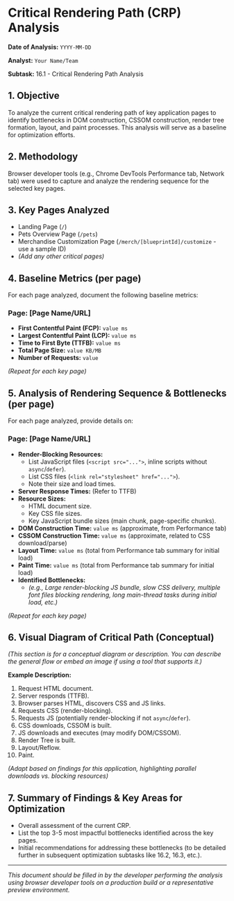 # Critical Rendering Path (CRP) Analysis

**Date of Analysis:** `YYYY-MM-DD`

**Analyst:** `Your Name/Team`

**Subtask:** 16.1 - Critical Rendering Path Analysis

## 1. Objective

To analyze the current critical rendering path of key application pages to identify bottlenecks in DOM construction, CSSOM construction, render tree formation, layout, and paint processes. This analysis will serve as a baseline for optimization efforts.

## 2. Methodology

Browser developer tools (e.g., Chrome DevTools Performance tab, Network tab) were used to capture and analyze the rendering sequence for the selected key pages.

## 3. Key Pages Analyzed

*   Landing Page (`/`)
*   Pets Overview Page (`/pets`)
*   Merchandise Customization Page (`/merch/[blueprintId]/customize` - use a sample ID)
*   *(Add any other critical pages)*

## 4. Baseline Metrics (per page)

For each page analyzed, document the following baseline metrics:

### Page: [Page Name/URL]

*   **First Contentful Paint (FCP):** `value ms`
*   **Largest Contentful Paint (LCP):** `value ms`
*   **Time to First Byte (TTFB):** `value ms`
*   **Total Page Size:** `value KB/MB`
*   **Number of Requests:** `value`

*(Repeat for each key page)*

## 5. Analysis of Rendering Sequence & Bottlenecks (per page)

For each page analyzed, provide details on:

### Page: [Page Name/URL]

*   **Render-Blocking Resources:**
    *   List JavaScript files (`<script src="...">`, inline scripts without `async`/`defer`).
    *   List CSS files (`<link rel="stylesheet" href="...">`).
    *   Note their size and load times.
*   **Server Response Times:** (Refer to TTFB)
*   **Resource Sizes:**
    *   HTML document size.
    *   Key CSS file sizes.
    *   Key JavaScript bundle sizes (main chunk, page-specific chunks).
*   **DOM Construction Time:** `value ms` (approximate, from Performance tab)
*   **CSSOM Construction Time:** `value ms` (approximate, related to CSS download/parse)
*   **Layout Time:** `value ms` (total from Performance tab summary for initial load)
*   **Paint Time:** `value ms` (total from Performance tab summary for initial load)
*   **Identified Bottlenecks:**
    *   *(e.g., Large render-blocking JS bundle, slow CSS delivery, multiple font files blocking rendering, long main-thread tasks during initial load, etc.)*

*(Repeat for each key page)*

## 6. Visual Diagram of Critical Path (Conceptual)

*(This section is for a conceptual diagram or description. You can describe the general flow or embed an image if using a tool that supports it.)*

**Example Description:**
1.  Request HTML document.
2.  Server responds (TTFB).
3.  Browser parses HTML, discovers CSS and JS links.
4.  Requests CSS (render-blocking).
5.  Requests JS (potentially render-blocking if not `async`/`defer`).
6.  CSS downloads, CSSOM is built.
7.  JS downloads and executes (may modify DOM/CSSOM).
8.  Render Tree is built.
9.  Layout/Reflow.
10. Paint.

*(Adapt based on findings for this application, highlighting parallel downloads vs. blocking resources)*

## 7. Summary of Findings & Key Areas for Optimization

*   Overall assessment of the current CRP.
*   List the top 3-5 most impactful bottlenecks identified across the key pages.
*   Initial recommendations for addressing these bottlenecks (to be detailed further in subsequent optimization subtasks like 16.2, 16.3, etc.).

---

*This document should be filled in by the developer performing the analysis using browser developer tools on a production build or a representative preview environment.* 